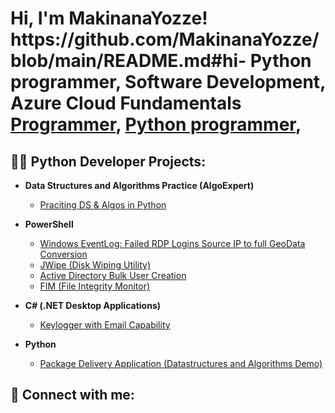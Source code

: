 <h1>Hi, I'm MakinanaYozze!
https://github.com/MakinanaYozze/blob/main/README.md#hi-
Python programmer, Software Development, Azure Cloud Fundamentals
<br/><a href="https://github.com/MakinanaYozze">Programmer</a>, <a href="https://www.linkedin.com/in/yonelazanesizwemakinana/">Python programmer</a>,

<h2>👨‍💻 Python Developer Projects:</h2>

- <b>Data Structures and Algorithms Practice (AlgoExpert)</b>
  - [Praciting DS & Algos in Python](https://github.com/MakinanaYozze/Algorithms-Practice)
  
- <b>PowerShell</b>
  - [Windows EventLog: Failed RDP Logins Source IP to full GeoData Conversion](https://github.com/MakinanaYozze/Sentinel-Lab)
  - [JWipe (Disk Wiping Utility)](https://github.com/MakinanaYozze/Jwipe.PowerShell)
  - [Active Directory Bulk User Creation](https://github.com/MakinanaYozze/AD_PS)
  - [FIM (File Integrity Monitor)](https://github.com/MakinanaYozze/PowerShell-Integrity-FIM)
    
- <b>C# (.NET Desktop Applications)</b>
  - [Keylogger with Email Capability](https://github.com/joshmadakor1/Key-Logger-With-Email)
    
- <b>Python</b>
  - [Package Delivery Application (Datastructures and Algorithms Demo)](https://github.com/MakinanaYozze/Package-Delivery-Pathfinding-Algorithm)

<h2> 🤳 Connect with me:</h2>

[facebook]: https://web.facebook.com/MakinanaZanesizweYozze/
[linkedin]: https://linkedin.com/in/yonelazanesizwemakinana 
[Gmail]:    http://yonelanimakinana@gmail.com 

<!--
**MakinanaYozze** is a ✨ _special_ ✨ repository because its `README.md` (this file) appears on your GitHub profile.

Here are some ideas to get you started:

- 🔭 I’m currently working on ...
- 🌱 I’m currently learning ...
- 👯 I’m looking to collaborate on ...
- 🤔 I’m looking for help with ...
- 💬 Ask me about ...
- 📫 How to reach me: ...
- 😄 Pronouns: ...
- ⚡ Fun fact: ...
-->
